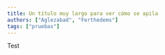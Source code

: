 ```yaml
---
title: Un título muy largo para ver cómo se apila
authors: ["Aglezabad", "Ferthedems"]
tags: ["pruebas"]
---
```


Test
